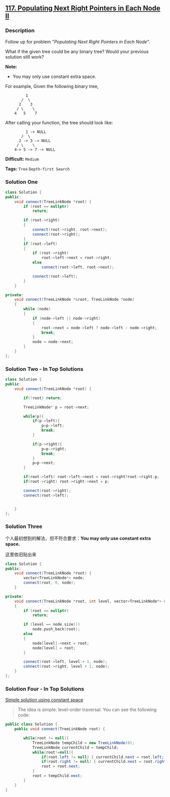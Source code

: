 ## [117. Populating Next Right Pointers in Each Node II](https://leetcode.com/problems/populating-next-right-pointers-in-each-node-ii/description/)

### Description

Follow up for problem "_Populating Next Right Pointers in Each Node_".

What if the given tree could be any binary tree? Would your previous solution still work?

**Note:**

- You may only use constant extra space.

For example,
Given the following binary tree,

```
         1
       /  \
      2    3
     / \    \
    4   5    7

```

After calling your function, the tree should look like:

```
         1 -> NULL
       /  \
      2 -> 3 -> NULL
     / \    \
    4-> 5 -> 7 -> NULL
```

**Difficult:** `Medium`

**Tags:** `Tree` `Depth-first Search`

### Solution One

```c++
class Solution {
public:
    void connect(TreeLinkNode *root) {
        if (root == nullptr)
            return;

        if (root->right)
        {
            connect(root->right, root->next);
            connect(root->right);
        }
        if (root->left)
        {
            if (root->right)
                root->left->next = root->right;
            else
                connect(root->left, root->next);

            connect(root->left);
        }
    }

private:
    void connect(TreeLinkNode *&root, TreeLinkNode *node)
    {
        while (node)
        {
            if (node->left || node->right)
            {
                root->next = node->left ? node->left : node->right;
                break;
            }
            node = node->next;
        }
    }
};
```

### Solution Two - In Top Solutions

```c++
class Solution {
public:
    void connect(TreeLinkNode *root) {

        if(!root) return;

        TreeLinkNode* p = root->next;

        while(p){
            if(p->left){
                p=p->left;
                break;
            }

            if(p->right){
                p=p->right;
                break;
            }
            p=p->next;
        }

        if(root->left) root->left->next = root->right?root->right:p;
        if(root->right) root->right->next = p;

        connect(root->right);
        connect(root->left);


    }
};
```

### Solution Three

个人最初想到的解法，但不符合要求：**You may only use constant extra space.**

这里依旧贴出来

```c++
class Solution {
public:
    void connect(TreeLinkNode *root) {
        vector<TreeLinkNode*> node;
        connect(root, 0, node);
    }

private:
    void connect(TreeLinkNode *root, int level, vector<TreeLinkNode*> &node)
    {
        if (root == nullptr)
            return;

        if (level == node.size())
            node.push_back(root);
        else
        {
            node[level]->next = root;
            node[level] = root;
        }

        connect(root->left, level + 1, node);
        connect(root->right, level + 1, node);
    }
};
```

### Solution Four - In Top Solutions

[Simple solution using constant space](https://discuss.leetcode.com/topic/8447/simple-solution-using-constant-space)

> The idea is simple: level-order traversal.
> You can see the following code:

```java
public class Solution {
    public void connect(TreeLinkNode root) {

        while(root != null){
            TreeLinkNode tempChild = new TreeLinkNode(0);
            TreeLinkNode currentChild = tempChild;
            while(root!=null){
                if(root.left != null) { currentChild.next = root.left; currentChild = currentChild.next;}
                if(root.right != null) { currentChild.next = root.right; currentChild = currentChild.next;}
                root = root.next;
            }
            root = tempChild.next;
        }
    }
}
```
